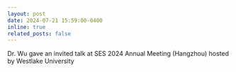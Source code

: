 ```yaml
---
layout: post
date: 2024-07-21 15:59:00-0400
inline: true
related_posts: false
---
```


Dr. Wu gave an invited talk at SES 2024 Annual Meeting (Hangzhou) hosted by Westlake University